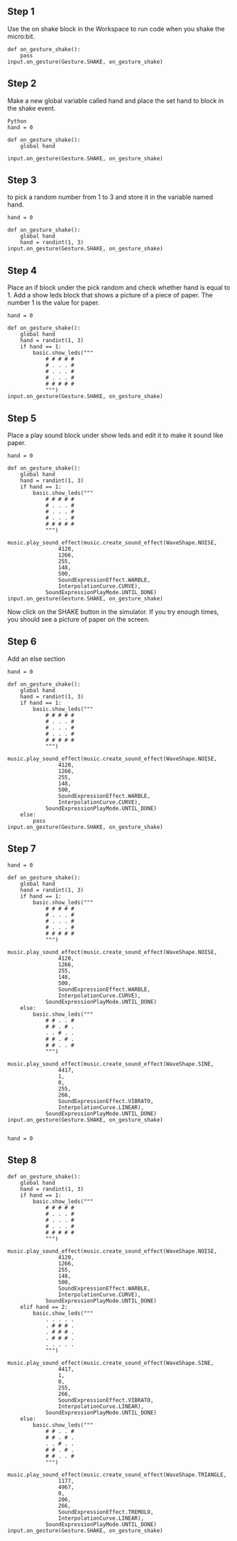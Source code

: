 ## Step 1
Use the on shake block in the Workspace to run code when you shake the micro:bit.

```
def on_gesture_shake():
    pass
input.on_gesture(Gesture.SHAKE, on_gesture_shake)
```


## Step 2
Make a new global variable called hand and place the set hand to block in the shake event.
```
Python
hand = 0

def on_gesture_shake():
    global hand
    
input.on_gesture(Gesture.SHAKE, on_gesture_shake)
```
## Step 3
to pick a random number from 1 to 3 and store it in the variable named hand.
```
hand = 0

def on_gesture_shake():
    global hand
    hand = randint(1, 3)
input.on_gesture(Gesture.SHAKE, on_gesture_shake)
```
## Step 4
Place an if block under the pick random and check whether hand is equal to 1. Add a show leds block that shows a picture of a piece of paper. The number 1 is the value for paper.
```
hand = 0

def on_gesture_shake():
    global hand
    hand = randint(1, 3)
    if hand == 1:
        basic.show_leds("""
            # # # # #
            # . . . #
            # . . . #
            # . . . #
            # # # # #
            """)
input.on_gesture(Gesture.SHAKE, on_gesture_shake)
```
## Step 5
Place a play sound block under show leds and edit it to make it sound like paper.

````
hand = 0

def on_gesture_shake():
    global hand
    hand = randint(1, 3)
    if hand == 1:
        basic.show_leds("""
            # # # # #
            # . . . #
            # . . . #
            # . . . #
            # # # # #
            """)
        music.play_sound_effect(music.create_sound_effect(WaveShape.NOISE,
                4120,
                1266,
                255,
                148,
                500,
                SoundExpressionEffect.WARBLE,
                InterpolationCurve.CURVE),
            SoundExpressionPlayMode.UNTIL_DONE)
input.on_gesture(Gesture.SHAKE, on_gesture_shake)
````
Now click on the SHAKE button in the simulator. If you try enough times, you should see a picture of paper on the screen.

## Step 6
Add an else section
```
hand = 0

def on_gesture_shake():
    global hand
    hand = randint(1, 3)
    if hand == 1:
        basic.show_leds("""
            # # # # #
            # . . . #
            # . . . #
            # . . . #
            # # # # #
            """)
        music.play_sound_effect(music.create_sound_effect(WaveShape.NOISE,
                4120,
                1266,
                255,
                148,
                500,
                SoundExpressionEffect.WARBLE,
                InterpolationCurve.CURVE),
            SoundExpressionPlayMode.UNTIL_DONE)
    else:
        pass
input.on_gesture(Gesture.SHAKE, on_gesture_shake)
```
## Step 7

```
hand = 0

def on_gesture_shake():
    global hand
    hand = randint(1, 3)
    if hand == 1:
        basic.show_leds("""
            # # # # #
            # . . . #
            # . . . #
            # . . . #
            # # # # #
            """)
        music.play_sound_effect(music.create_sound_effect(WaveShape.NOISE,
                4120,
                1266,
                255,
                148,
                500,
                SoundExpressionEffect.WARBLE,
                InterpolationCurve.CURVE),
            SoundExpressionPlayMode.UNTIL_DONE)
    else:
        basic.show_leds("""
            # # . . #
            # # . # .
            . . # . .
            # # . # .
            # # . . #
            """)
        music.play_sound_effect(music.create_sound_effect(WaveShape.SINE,
                4417,
                1,
                0,
                255,
                266,
                SoundExpressionEffect.VIBRATO,
                InterpolationCurve.LINEAR),
            SoundExpressionPlayMode.UNTIL_DONE)
input.on_gesture(Gesture.SHAKE, on_gesture_shake)


hand = 0
```
## Step 8

```
def on_gesture_shake():
    global hand
    hand = randint(1, 3)
    if hand == 1:
        basic.show_leds("""
            # # # # #
            # . . . #
            # . . . #
            # . . . #
            # # # # #
            """)
        music.play_sound_effect(music.create_sound_effect(WaveShape.NOISE,
                4120,
                1266,
                255,
                148,
                500,
                SoundExpressionEffect.WARBLE,
                InterpolationCurve.CURVE),
            SoundExpressionPlayMode.UNTIL_DONE)
    elif hand == 2:
        basic.show_leds("""
            . . . . .
            . # # # .
            . # # # .
            . # # # .
            . . . . .
            """)
        music.play_sound_effect(music.create_sound_effect(WaveShape.SINE,
                4417,
                1,
                0,
                255,
                266,
                SoundExpressionEffect.VIBRATO,
                InterpolationCurve.LINEAR),
            SoundExpressionPlayMode.UNTIL_DONE)
    else:
        basic.show_leds("""
            # # . . #
            # # . # .
            . . # . .
            # # . # .
            # # . . #
            """)
        music.play_sound_effect(music.create_sound_effect(WaveShape.TRIANGLE,
                1177,
                4967,
                0,
                206,
                266,
                SoundExpressionEffect.TREMOLO,
                InterpolationCurve.LINEAR),
            SoundExpressionPlayMode.UNTIL_DONE)
input.on_gesture(Gesture.SHAKE, on_gesture_shake)

```



